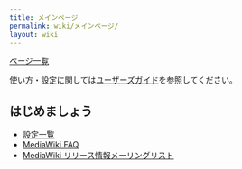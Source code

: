 ```yaml
---
title: メインページ
permalink: wiki/メインページ/
layout: wiki
---
```


[ページ一覧](http://penguinlab.jp/wiki/index.php/%E7%89%B9%E5%88%A5:%E3%83%9A%E3%83%BC%E3%82%B8%E4%B8%80%E8%A6%A7)

使い方・設定に関しては[ユーザーズガイド](http://meta.wikimedia.org/wiki/%E3%83%98%E3%83%AB%E3%83%97:%E7%9B%AE%E6%AC%A1)を参照してください。

はじめましょう
--------------

-   [設定一覧](http://www.mediawiki.org/wiki/Manual:Configuration_settings/ja)
-   [MediaWiki FAQ](http://www.mediawiki.org/wiki/Manual:FAQ/ja)
-   [MediaWiki
    リリース情報メーリングリスト](https://lists.wikimedia.org/mailman/listinfo/mediawiki-announce)

